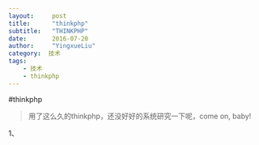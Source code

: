 ```yaml
---
layout:     post
title:      "thinkphp"
subtitle:   "THINKPHP"
date:       2016-07-20
author:     "YingxueLiu"
category:  技术
tags:
    - 技术
    - thinkphp
---
```

#thinkphp
>用了这么久的thinkphp，还没好好的系统研究一下呢，come on, baby!

1、